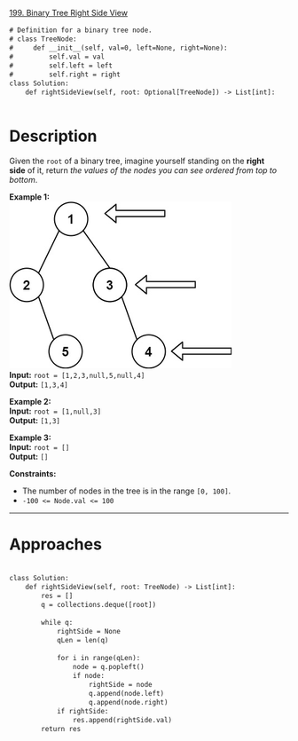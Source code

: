 [199. Binary Tree Right Side View](https://leetcode.com/problems/binary-tree-right-side-view/)

```
# Definition for a binary tree node.
# class TreeNode:
#     def __init__(self, val=0, left=None, right=None):
#         self.val = val
#         self.left = left
#         self.right = right
class Solution:
    def rightSideView(self, root: Optional[TreeNode]) -> List[int]:
        
```

# Description
Given the `root` of a binary tree, imagine yourself standing on the **right side** of it, return _the values of the nodes you can see ordered from top to bottom_.

**Example 1:**  
![](!assets/attachments/Pasted%20image%2020240227113957.png)  
**Input:** `root = [1,2,3,null,5,null,4]`  
**Output:** `[1,3,4]`  

**Example 2:**  
**Input:** `root = [1,null,3]`  
**Output:** `[1,3]`  

**Example 3:**  
**Input:** `root = []`  
**Output:** `[]`  

**Constraints:**
- The number of nodes in the tree is in the range `[0, 100]`.
- `-100 <= Node.val <= 100`

---




# Approaches


```

class Solution:
    def rightSideView(self, root: TreeNode) -> List[int]:
        res = []
        q = collections.deque([root])

        while q:
            rightSide = None
            qLen = len(q)

            for i in range(qLen):
                node = q.popleft()
                if node:
                    rightSide = node
                    q.append(node.left)
                    q.append(node.right)
            if rightSide:
                res.append(rightSide.val)
        return res

```